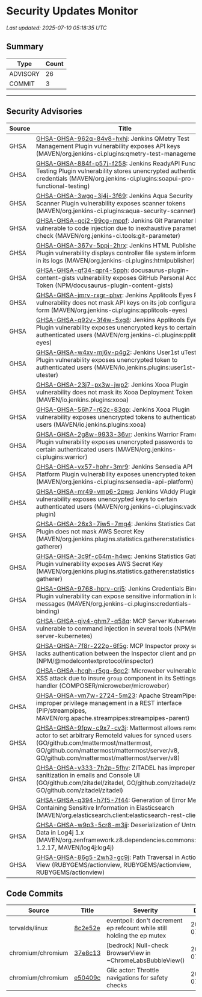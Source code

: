 # Security Updates Monitor

*Last updated: 2025-07-10 05:18:35 UTC*

## Summary
| Type | Count |
|------|-------|
| ADVISORY | 26 |
| COMMIT | 3 |

---

## Security Advisories

| Source | Title | Severity | Date |
|--------|-------|----------|------|
| GHSA | [GHSA-GHSA-962q-84v8-hxhj](https://github.com/advisories/GHSA-962q-84v8-hxhj): Jenkins QMetry Test Management Plugin vulnerability exposes API keys (MAVEN/org.jenkins-ci.plugins:qmetry-test-management) | MODERATE (CVSS: 4.3) | 2025-07-09 |
| GHSA | [GHSA-GHSA-884f-p57j-f258](https://github.com/advisories/GHSA-884f-p57j-f258): Jenkins ReadyAPI Functional Testing Plugin vulnerability stores unencrypted authentication credentials (MAVEN/org.jenkins-ci.plugins:soapui-pro-functional-testing) | MODERATE (CVSS: 4.3) | 2025-07-09 |
| GHSA | [GHSA-GHSA-3wgg-3j4j-3f69](https://github.com/advisories/GHSA-3wgg-3j4j-3f69): Jenkins Aqua Security Scanner Plugin vulnerability exposes scanner tokens (MAVEN/org.jenkins-ci.plugins:aqua-security-scanner) | MODERATE (CVSS: 4.3) | 2025-07-09 |
| GHSA | [GHSA-GHSA-qcj2-99cg-mppf](https://github.com/advisories/GHSA-qcj2-99cg-mppf): Jenkins Git Parameter Plugin vulnerable to code injection due to inexhaustive parameter check (MAVEN/org.jenkins-ci.tools:git-parameter) | MODERATE (CVSS: 5.4) | 2025-07-09 |
| GHSA | [GHSA-GHSA-367v-5ppj-2hrx](https://github.com/advisories/GHSA-367v-5ppj-2hrx): Jenkins HTML Publisher Plugin vulnerability displays controller file system information in its logs (MAVEN/org.jenkins-ci.plugins:htmlpublisher) | MODERATE (CVSS: 4.3) | 2025-07-09 |
| GHSA | [GHSA-GHSA-qf34-qpr4-5pph](https://github.com/advisories/GHSA-qf34-qpr4-5pph): docusaurus-plugin-content-gists vulnerability exposes GitHub Personal Access Token (NPM/docusaurus-plugin-content-gists) | CRITICAL (CVSS: 10.0) | 2025-07-09 |
| GHSA | [GHSA-GHSA-jmrv-rxgr-phvr](https://github.com/advisories/GHSA-jmrv-rxgr-phvr): Jenkins Applitools Eyes Plugin vulnerability does not mask API keys on its job configuration form (MAVEN/org.jenkins-ci.plugins:applitools-eyes) | MODERATE (CVSS: 4.3) | 2025-07-09 |
| GHSA | [GHSA-GHSA-q92v-3f4w-5xg8](https://github.com/advisories/GHSA-q92v-3f4w-5xg8): Jenkins Applitools Eyes Plugin vulnerability exposes unencrypted keys to certain authenticated users (MAVEN/org.jenkins-ci.plugins:pplitools-eyes) | MODERATE (CVSS: 4.3) | 2025-07-09 |
| GHSA | [GHSA-GHSA-w4xv-mj6v-p4g2](https://github.com/advisories/GHSA-w4xv-mj6v-p4g2): Jenkins User1st uTester Plugin vulnerability exposes unencrypted token to authenticated users (MAVEN/io.jenkins.plugins:user1st-utester) | LOW (CVSS: 3.3) | 2025-07-09 |
| GHSA | [GHSA-GHSA-23j7-px3w-jwp2](https://github.com/advisories/GHSA-23j7-px3w-jwp2): Jenkins Xooa Plugin vulnerability does not mask its Xooa Deployment Token (MAVEN/io.jenkins.plugins:xooa) | MODERATE (CVSS: 4.3) | 2025-07-09 |
| GHSA | [GHSA-GHSA-56h7-r62c-83qp](https://github.com/advisories/GHSA-56h7-r62c-83qp): Jenkins Xooa Plugin vulnerability exposes unencrypted tokens to authenticated users (MAVEN/io.jenkins.plugins:xooa) | MODERATE (CVSS: 4.3) | 2025-07-09 |
| GHSA | [GHSA-GHSA-2g8w-9933-36vr](https://github.com/advisories/GHSA-2g8w-9933-36vr): Jenkins Warrior Framework Plugin vulnerability exposes unencrypted passwords to certain authenticated users (MAVEN/org.jenkins-ci.plugins:warrior) | MODERATE (CVSS: 4.3) | 2025-07-09 |
| GHSA | [GHSA-GHSA-vx57-hphr-3mr9](https://github.com/advisories/GHSA-vx57-hphr-3mr9): Jenkins Sensedia API Platform Plugin vulnerability exposes unencrypted tokens (MAVEN/org.jenkins-ci.plugins:sensedia-api-platform) | MODERATE (CVSS: 4.3) | 2025-07-09 |
| GHSA | [GHSA-GHSA-mr49-vmp6-2pwq](https://github.com/advisories/GHSA-mr49-vmp6-2pwq): Jenkins VAddy Plugin vulnerability exposes unencrypted keys to certain authenticated users (MAVEN/org.jenkins-ci.plugins:vaddy-plugin) | MODERATE (CVSS: 4.3) | 2025-07-09 |
| GHSA | [GHSA-GHSA-26x3-7jw5-7mg4](https://github.com/advisories/GHSA-26x3-7jw5-7mg4): Jenkins Statistics Gatherer Plugin does not mask AWS Secret Key (MAVEN/org.jenkins.plugins.statistics.gatherer:statistics-gatherer) | MODERATE (CVSS: 4.3) | 2025-07-09 |
| GHSA | [GHSA-GHSA-3c9f-c64m-h4wc](https://github.com/advisories/GHSA-3c9f-c64m-h4wc): Jenkins Statistics Gatherer Plugin vulnerability exposes AWS Secret Key (MAVEN/org.jenkins.plugins.statistics.gatherer:statistics-gatherer) | MODERATE (CVSS: 4.3) | 2025-07-09 |
| GHSA | [GHSA-GHSA-9768-hprv-crj5](https://github.com/advisories/GHSA-9768-hprv-crj5): Jenkins Credentials Binding Plugin vulnerability can expose sensitive information in logger messages (MAVEN/org.jenkins-ci.plugins:credentials-binding) | MODERATE (CVSS: 4.3) | 2025-07-09 |
| GHSA | [GHSA-GHSA-gjv4-ghm7-q58q](https://github.com/advisories/GHSA-gjv4-ghm7-q58q): MCP Server Kubernetes vulnerable to command injection in several tools (NPM/mcp-server-kubernetes) | HIGH (CVSS: 7.5) | 2025-07-08 |
| GHSA | [GHSA-GHSA-7f8r-222p-6f5g](https://github.com/advisories/GHSA-7f8r-222p-6f5g): MCP Inspector proxy server lacks authentication between the Inspector client and proxy (NPM/@modelcontextprotocol/inspector) | CRITICAL (CVSS: 0.0) | 2025-06-13 |
| GHSA | [GHSA-GHSA-hcgh-r5gq-6qc2](https://github.com/advisories/GHSA-hcgh-r5gq-6qc2): Microweber vulnerable to XSS attack due to insure `group` component in its Settings handler (COMPOSER/microweber/microweber) | LOW (CVSS: 3.5) | 2025-03-12 |
| GHSA | [GHSA-GHSA-vm7w-2724-5m23](https://github.com/advisories/GHSA-vm7w-2724-5m23): Apache StreamPipes has improper privilege management in a REST interface (PIP/streampipes, MAVEN/org.apache.streampipes:streampipes-parent) | MODERATE (CVSS: 6.5) | 2025-03-03 |
| GHSA | [GHSA-GHSA-9fpw-c9x7-cv3j](https://github.com/advisories/GHSA-9fpw-c9x7-cv3j): Mattermost allows remote actor to set arbitrary RemoteId values for synced users (GO/github.com/mattermost/mattermost, GO/github.com/mattermost/mattermost/server/v8, GO/github.com/mattermost/mattermost/server/v8) | MODERATE (CVSS: 2.7) | 2024-08-01 |
| GHSA | [GHSA-GHSA-v333-7h2p-5fhv](https://github.com/advisories/GHSA-v333-7h2p-5fhv): ZITADEL has improper HTML sanitization in emails and Console UI (GO/github.com/zitadel/zitadel, GO/github.com/zitadel/zitadel, GO/github.com/zitadel/zitadel) | MODERATE (CVSS: 4.3) | 2024-07-31 |
| GHSA | [GHSA-GHSA-q394-h7f5-7f44](https://github.com/advisories/GHSA-q394-h7f5-7f44): Generation of Error Message Containing Sensitive Information in Elasticsearch (MAVEN/org.elasticsearch.client:elasticsearch-rest-client) | MODERATE (CVSS: 6.5) | 2022-05-24 |
| GHSA | [GHSA-GHSA-w9p3-5cr8-m3jj](https://github.com/advisories/GHSA-w9p3-5cr8-m3jj): Deserialization of Untrusted Data in Log4j 1.x (MAVEN/org.zenframework.z8.dependencies.commons:log4j-1.2.17, MAVEN/log4j:log4j) | HIGH (CVSS: 8.8) | 2022-01-21 |
| GHSA | [GHSA-GHSA-86g5-2wh3-gc9j](https://github.com/advisories/GHSA-86g5-2wh3-gc9j): Path Traversal in Action View (RUBYGEMS/actionview, RUBYGEMS/actionview, RUBYGEMS/actionview) | HIGH (CVSS: 7.5) | 2019-03-13 |

## Code Commits

| Source | Title | Severity | Date |
|--------|-------|----------|------|
| torvalds/linux | [8c2e52e](https://github.com/torvalds/linux/commit/8c2e52ebbe885c7eeaabd3b7ddcdc1246fc400d2) | eventpoll: don't decrement ep refcount while still holding the ep mutex | 2025-07-09 |
| chromium/chromium | [37e8c13](https://github.com/chromium/chromium/commit/37e8c13053405e9da98b8b472acfbaf7834472ba) | [bedrock] Null-check BrowserView in ~ChromeLabsBubbleView() | 2025-07-09 |
| chromium/chromium | [e50409c](https://github.com/chromium/chromium/commit/e50409cecb4837cb611707ab52792661d0549c0e) | Glic actor: Throttle navigations for safety checks | 2025-07-09 |

